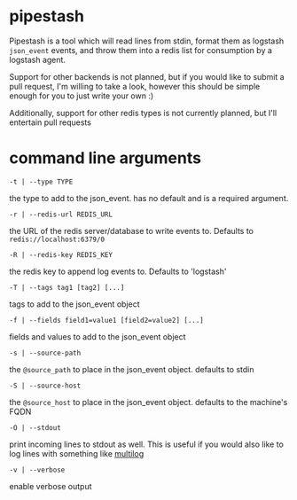 # pipestash

Pipestash is a tool which will read lines from stdin, format them as logstash `json_event` events, and throw them into a redis list for consumption by a logstash agent.

Support for other backends is not planned, but if you would like to submit a pull request, I'm willing to take a look, however this should be simple enough for you to just write your own :)

Additionally, support for other redis types is not currently planned, but I'll entertain pull requests

# command line arguments

	-t | --type TYPE

the type to add to the json\_event. has no default and is a required argument.

	-r | --redis-url REDIS_URL

the URL of the redis server/database to write events to. Defaults to `redis://localhost:6379/0`

	-R | --redis-key REDIS_KEY

the redis key to append log events to. Defaults to 'logstash'

	-T | --tags tag1 [tag2] [...]

tags to add to the json\_event object

	-f | --fields field1=value1 [field2=value2] [...]

fields and values to add to the json\_event object

	-s | --source-path

the `@source_path` to place in the json\_event object. defaults to stdin

	-S | --source-host

the `@source_host` to place in the json\_event object. defaults to the machine's FQDN

	-O | --stdout

print incoming lines to stdout as well. This is useful if you would also like to log lines with something like [multilog](http://cr.yp.to/daemontools/multilog.html "djb's multilog")

	-v | --verbose

enable verbose output
